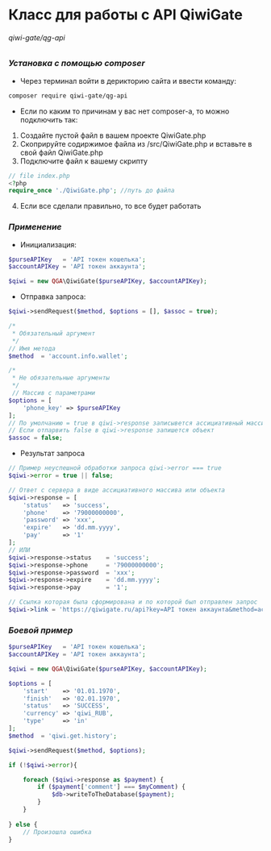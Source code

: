Класс для работы с API QiwiGate
=====================
###### qiwi-gate/qg-api

### ***Установка с помощью composer***

* Через терминал войти в дерикторию сайта и ввести команду:
```bash
composer require qiwi-gate/qg-api
```

* Если по каким то причинам у вас нет composer-а, то можно подключить так:
1. Создайте пустой файл в вашем проекте QiwiGate.php
2. Скоприруйте содиржимое файла из /src/QiwiGate.php и вставьте в свой файл QiwiGate.php
3. Подключите файл к вашему скрипту
```php
// file index.php
<?php
require_once './QiwiGate.php'; //путь до файла
```
4. Если все сделали правильно, то все будет работать

### ***Применение***

* Инициализация:
```php
$purseAPIKey   = 'API токен кошелька';
$accountAPIKey = 'API токен аккаунта';

$qiwi = new QGA\QiwiGate($purseAPIKey, $accountAPIKey);
```

* Отправка запроса:
```php
$qiwi->sendRequest($method, $options = [], $assoc = true);

/*
 * Обязательный аргумент
 */ 
// Имя метода
$method  = 'account.info.wallet';

/*
 * Не обязательные аргументы
 */
 // Массив с параметрами 
$options = [                      
    'phone_key' => $purseAPIKey
];
// По умолчанию = true в qiwi->response записывется ассициативный массив
// Если отпарвить false в qiwi->response запишется объект
$assoc = false; 
```

* Результат запроса
```php
// Пример неуспешной обработки запроса qiwi->error === true
$qiwi->error = true || false;

// Ответ с сервера в виде ассициативного массива или объекта
$qiwi->response = [
    'status'   => 'success',
    'phone'    => '79000000000',
    'password' => 'xxx',
    'expire'   => 'dd.mm.yyyy',
    'pay'      => '1'
];
// ИЛИ
$qiwi->response->status    = 'success';
$qiwi->response->phone     = '79000000000';
$qiwi->response->password  = 'xxx';
$qiwi->response->expire    = 'dd.mm.yyyy';
$qiwi->response->pay       = '1';

// Ссылка которая была сформирована и по которой был отправлен запрос 
$qiwi->link = 'https://qiwigate.ru/api?key=API токен аккаунта&method=account.info.wallet?phone_key=API токен кошелька';
```

### ***Боевой пример***
```php
$purseAPIKey   = 'API токен кошелька';
$accountAPIKey = 'API токен аккаунта';

$qiwi = new QGA\QiwiGate($purseAPIKey, $accountAPIKey);

$options = [                      
    'start'    => '01.01.1970',
    'finish'   => '02.01.1970',
    'status'   => 'SUCCESS',
    'currency' => 'qiwi_RUB',
    'type'     => 'in'
];
$method  = 'qiwi.get.history';

$qiwi->sendRequest($method, $options);

if (!$qiwi->error){

    foreach ($qiwi->response as $payment) {
        if ($payment['comment'] === $myComment) {
            $db->writeToTheDatabase($payment);
        }
    }
    
} else {
    // Произошла ошибка
}
```
